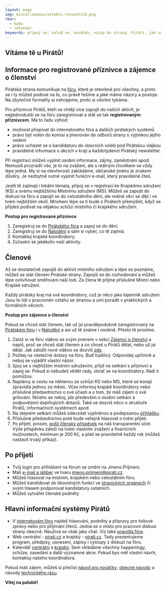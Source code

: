 ```yaml
---
layout: page
img: miscellaneous/volebni-rozcestnik.png
rbar:
  - kodo
  - calendar
keywords: připoj se, naloď se, nováček, vstup do strany, Piráti, jak se přidat
---
```


## Vítáme tě u Pirátů!

## Informace pro registrované příznivce a zájemce o členství

Pirátská strana komunikuje na [fóru](https://forum.pirati.cz/), které je otevřené pro všechny, a proto se i ty můžeš podívat na to, co právě řešíme a jaké máme názory a postoje. Na zbytečné formality si nehrajeme, proto si všichni tykáme.

Pro příznivce Pirátů, kteří se chtějí více zapojit do našich aktivit, je nejjednodušší se na fóru zaregistrovat a stát se tak  **registrovaným příznivcem**. Má to řadu výhod:

- možnost přispívat do internetového fóra a dalších pirátských systémů
- právo být volen do komisí a jmenován do odborů strany s výjimkou jejího vedení
- právo ucházet se o kandidaturu do obecních voleb pod Pirátskou vlajkou
- pravidelné informace o akcích v kraji a každotýdenní Pirátský newsletter.

Při registraci můžeš vyplnit osobní informace, zájmy, zaměstnání apod. Nemusíš prozradit vše, je to na zvážení, ale s reálným člověkem se vždy lépe jedná. My si na otevřenosti zakládáme, občanské jméno je znakem důvěry. Je nezbytně nutné vyplnit funkční e-mail, který pravidelně čteš.

Jestli tě zajímají i lokální témata, připoj se v registraci ke Krajskému sdružení (KS) a svému nejbližšímu Místnímu sdružení (MS). Můžeš se zapojit do diskusí na fóru a zapojit se do celostátního dění, ale reálné věci se dějí i ve tvém nejbližším okolí. Mnohem lépe se ti bude o Pirátech přemýšlet, když se přijdeš podívat na nějakou schůzi místního či krajského sdružení.

**Postup pro registrované příznivce**

1. Zaregistruj se do [Pirátského fóra](https://forum.pirati.cz/) a zapoj se do dění.
2. Zaregistruj se do [Nalodění](https://nalodeni.pirati.cz/) a sám si vyber, co tě zajímá.
3. Kontaktuj krajské koordinátory.
4. Zúčastni se jakékoliv naší aktivity.

## Členové

Až se dostatečně zapojíš do aktivit místního sdružení a lépe se poznáme, můžeš se stát členem Pirátské strany. Zapojíš se do rozhodování a můžeš lépe ovlivňovat směřování naší lodi. Za člena tě přijme příslušné Místní nebo Krajské sdružení.

Každý pirátský kraj má své koordinátory, což je něco jako tajemník sdružení. Jsou to lidi v pracovním vztahu se stranou a umí poradit v praktických a formálních věcech.

**Postup pro zájemce o členství**

Pokud se chceš stát členem, tak už jsi pravděpodobně zaregistrovaný na [Pirátském fóru](https://forum.pirati.cz/) i v [Nalodění](https://nalodeni.pirati.cz/) a asi už tě známe i osobně. Přesto tě prosíme:

1. Založ si ve fóru vlákno se svým jménem v sekci [Zájemci o členství](https://forum.pirati.cz/viewforum.php?f=434) a napiš, proč se chceš stát členem a co chceš u Pirátů dělat, nebo už jsi dělal. Jak založit nové vlákno se dozvíš [zde](https://wiki.pirati.cz/ao/navody/forum).
2. Počkej na všetečné dotazy na fóru. Buď trpělivý. Odpovídej upřímně a neboj se vyjádřit vlastní názor.
3. Spoj se s nejbližším místním sdružením, přijď na setkání s příznivci a zapoj se. Pokud si nebudeš vědět rady, obrať se na koordinátory. Rádi ti pomůžou.
4. Naplánuj si cestu na některou ze schůzí KS nebo MS, které se konají zpravidla jednou za měsíc. Včas informuj krajské koordinátory nebo příslušné předsednictvo o své účasti a o tom, že máš zájem o své grilování. Ničeho se neboj, jde především o osobní setkání a zodpovězení doplňujících dotazů. Také se dozvíš něco o struktuře Pirátů, informačních systémech apod.
5. Na stejném setkání můžeš odevzdat vyplněnou a podepsanou [přihlášku](https://wiki.pirati.cz/ao/sablony/start).
6. Příslušné předsednictvo poté bude veřejně hlasovat o tvém přijetí.
7. Po přijetí, prosím, [pošli členský příspěvek](https://www.pirati.cz/fo/navody/prispevek) na náš transparentní účet. Výše příspěvku záleží na tvém vlastním zvážení a finančních možnostech, minimum je 200 Kč, a platí se pravidelně každý rok (můžeš nastavit trvalý příkaz).

## Po přijetí

- Tvůj login pro přihlášení na fórum se změní na Jmeno.Prijmeni.
- Máš [e-mail a jabber](https://www.pirati.cz/to/navody/email) ve tvaru jmeno.prijmeni@pirati.cz.
- Můžeš hlasovat na místním, krajském nebo celostátním fóru.
- Můžeš kandidovat do libovolných funkcí ve [stranických orgánech](https://www.pirati.cz/rules/organizace) či svým hlasem podporovat kandidatury ostatních.
- Můžeš vytvářet členské podněty

## Hlavní informační systémy Pirátů

- V [internetovém fóru](https://forum.pirati.cz/) najdeš hlasování, podněty a přípravy pro tiskové zprávy nebo pro přijímání členů. Jedná se o místo pro pracovní diskusi strany obecně. Neužívá se však jako chat. Viz také [pravidla fóra](https://www.pirati.cz/ao/pravidla/forum).
- Web centrální - [pirati.cz](https://www.pirati.cz/) a krajský - [pirati.cz](https://praha.pirati.cz/). Tady prezentujeme program, předpisy, usnesení, zápisy i výstupy z diskuzí na fóru.
- Kalendář [centrální](https://kalendar.pirati.cz/) a [krajský](https://praha.pirati.cz/pripoj-se/kalendar/). Sem vkládáme všechny happeningy, schůze, zasedání a další významné akce. Pokud bys měl vlastní návrh, kontaktuj našeho koordinátora.

Pokud máš zájem, můžeš si přečíst [návod pro nováčky](https://wiki.pirati.cz/to/novacci), [obecné návody](https://www.pirati.cz/po/vzdelavani#vzdelavani_clenu) a návody [technického rázu](https://wiki.pirati.cz/to/start).

**Vítej na palubě!**
